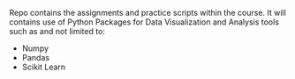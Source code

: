 Repo contains the assignments and practice scripts within the course.
It will contains use of Python Packages for Data Visualization and Analysis tools such as and not limited to:
- Numpy
- Pandas
- Scikit Learn 

